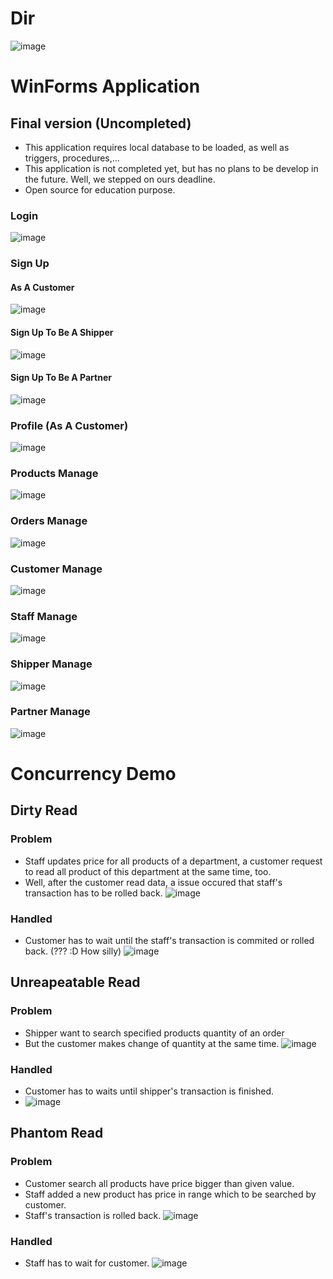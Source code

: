# Dir
![image](https://user-images.githubusercontent.com/58219087/146987724-fc9fdc15-36b9-4bd4-9886-17c541d497e6.png)
# WinForms Application
## Final version (Uncompleted)
- This application requires local database to be loaded, as well as triggers, procedures,...
- This application is not completed yet, but has no plans to be develop in the future. Well, we stepped on ours deadline.
- Open source for education purpose.
### Login
![image](https://user-images.githubusercontent.com/58219087/146988226-063f78bf-5296-4fd5-98a4-983031efdf9a.png)
### Sign Up
#### As A Customer
![image](https://user-images.githubusercontent.com/58219087/146988284-c4b95f7a-39f7-49e5-897e-c3a5c72e4933.png)
#### Sign Up To Be A Shipper
![image](https://user-images.githubusercontent.com/58219087/146988429-18cbbd6f-4a04-43dc-a862-454b366e5da0.png)
#### Sign Up To Be A Partner
![image](https://user-images.githubusercontent.com/58219087/146988589-239fc824-fd01-491d-96e2-25bfa443441e.png)


### Profile (As A Customer)
![image](https://user-images.githubusercontent.com/58219087/146988697-510d8ea3-36ea-4f8b-8c5d-b1a77f40d69f.png)
### Products Manage
![image](https://user-images.githubusercontent.com/58219087/146988853-610d1d0f-96dc-487d-a083-f60ff7fb235e.png)
### Orders Manage
![image](https://user-images.githubusercontent.com/58219087/146989011-02aba267-80bd-4cd6-a24f-99bf7c90380d.png)
### Customer Manage
![image](https://user-images.githubusercontent.com/58219087/146989079-a7752c33-1804-462c-8060-c2007d7fbe86.png)
### Staff Manage
![image](https://user-images.githubusercontent.com/58219087/147130277-4d3fee7e-d2e0-495c-a9a0-32d7d4196a9f.png)
### Shipper Manage
![image](https://user-images.githubusercontent.com/58219087/146989131-3aee443f-2870-48e9-ab40-bc1c76babcb2.png)
### Partner Manage
![image](https://user-images.githubusercontent.com/58219087/146989181-accc52c0-7686-4d6b-a51b-9dd76232cc2a.png)

# Concurrency Demo
## Dirty Read
### Problem
- Staff updates price for all products of a department, a customer request to read all product of this department at the same time, too.
- Well, after the customer read data, a issue occured that staff's transaction has to be rolled back.
![image](https://user-images.githubusercontent.com/58219087/146990383-d322a67d-b787-4c09-b227-70a62ae48099.png)
### Handled
- Customer has to wait until the staff's transaction is commited or rolled back. (??? :D How silly)
![image](https://user-images.githubusercontent.com/58219087/146991340-f6a8a5cf-d05e-4b23-b364-52caa7f29906.png)
## Unreapeatable Read
### Problem
- Shipper want to search specified products quantity of an order
- But the customer makes change of quantity at the same time.
![image](https://user-images.githubusercontent.com/58219087/146991807-a3f9e0b3-9f1a-4f34-a950-cbd0bc22a0d9.png)
### Handled
- Customer has to waits until shipper's transaction is finished.
- ![image](https://user-images.githubusercontent.com/58219087/146991969-73007e2d-d3bc-48bf-b663-05e40242621f.png)
## Phantom Read
### Problem
- Customer search all products have price bigger than given value.
- Staff added a new product has price in range which to be searched by customer.
- Staff's transaction is rolled back.
![image](https://user-images.githubusercontent.com/58219087/146992517-3074ff30-8eee-485d-85b5-3d4ec315ba2b.png)
### Handled
- Staff has to wait for customer.
![image](https://user-images.githubusercontent.com/58219087/146992772-f83a572c-d2b6-47ff-ab63-2847de8ca848.png)
